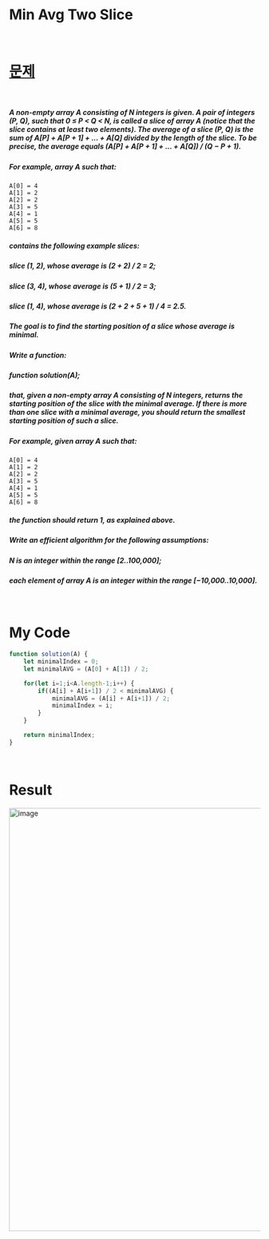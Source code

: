 # Min Avg Two Slice

<br>

# <a href="https://app.codility.com/programmers/lessons/5-prefix_sums/">문제</a>

<br>

##### A non-empty array A consisting of N integers is given. A pair of integers (P, Q), such that 0 ≤ P < Q < N, is called a slice of array A (notice that the slice contains at least two elements). The average of a slice (P, Q) is the sum of A[P] + A[P + 1] + ... + A[Q] divided by the length of the slice. To be precise, the average equals (A[P] + A[P + 1] + ... + A[Q]) / (Q − P + 1).
##### For example, array A such that:
    A[0] = 4
    A[1] = 2
    A[2] = 2
    A[3] = 5
    A[4] = 1
    A[5] = 5
    A[6] = 8
##### contains the following example slices:
##### slice (1, 2), whose average is (2 + 2) / 2 = 2;
##### slice (3, 4), whose average is (5 + 1) / 2 = 3;
##### slice (1, 4), whose average is (2 + 2 + 5 + 1) / 4 = 2.5.
##### The goal is to find the starting position of a slice whose average is minimal.
##### Write a function:
##### function solution(A);
##### that, given a non-empty array A consisting of N integers, returns the starting position of the slice with the minimal average. If there is more than one slice with a minimal average, you should return the smallest starting position of such a slice.
##### For example, given array A such that:
    A[0] = 4
    A[1] = 2
    A[2] = 2
    A[3] = 5
    A[4] = 1
    A[5] = 5
    A[6] = 8
##### the function should return 1, as explained above.
##### Write an efficient algorithm for the following assumptions:
##### N is an integer within the range [2..100,000];
##### each element of array A is an integer within the range [−10,000..10,000].

<br>

# My Code

```javascript
function solution(A) {
    let minimalIndex = 0;
    let minimalAVG = (A[0] + A[1]) / 2;

    for(let i=1;i<A.length-1;i++) {
        if((A[i] + A[i+1]) / 2 < minimalAVG) {
            minimalAVG = (A[i] + A[i+1]) / 2;
            minimalIndex = i;
        }
    }

    return minimalIndex;
}
```

<br>

# Result
<img width="847" alt="image" src="https://user-images.githubusercontent.com/74173976/209076414-a90628bd-05ca-495d-a4ec-d83ed2962abc.png">
